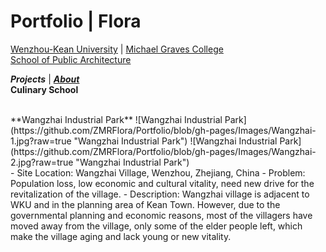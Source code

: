 # Portfolio | Flora

[Wenzhou-Kean University](https://wku.edu.cn/) | [Michael Graves College<br/>
School of Public Architecture](http://design.wku.edu.cn/)<br/>

***Projects*** | ***[About]()*** 
<br>
**Culinary School**

<br>
**Wangzhai Industrial Park**
![Wangzhai Industrial Park](https://github.com/ZMRFlora/Portfolio/blob/gh-pages/Images/Wangzhai-1.jpg?raw=true "Wangzhai Industrial Park")
![Wangzhai Industrial Park](https://github.com/ZMRFlora/Portfolio/blob/gh-pages/Images/Wangzhai-2.jpg?raw=true "Wangzhai Industrial Park")
<br>
- Site Location: Wangzhai Village, Wenzhou, Zhejiang, China
- Problem: Population loss, low economic and cultural vitality, need new drive for the revitalization of the village. 
- Description: Wangzhai village is adjacent to WKU and in the planning area of Kean Town. However, due to the governmental planning and economic reasons, most of the villagers have moved away from the village, only some of the elder people left, which make the village aging and lack young or new vitality. 
